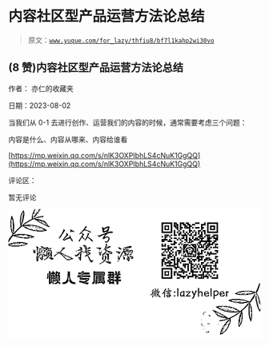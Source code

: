 # 内容社区型产品运营方法论总结

> 原文：[`www.yuque.com/for_lazy/thfiu8/bf7l1kahp2wi30vo`](https://www.yuque.com/for_lazy/thfiu8/bf7l1kahp2wi30vo)



## (8 赞)内容社区型产品运营方法论总结 

作者： 亦仁的收藏夹 

日期：2023-08-02 

当我们从 0-1 去进行创作、运营我们的内容的时候，通常需要考虑三个问题： 

内容是什么、内容从哪来、内容给谁看 

[https://mp.weixin.qq.com/s/nlK3OXPIbhLS4cNuK1GgQQ](https://mp.weixin.qq.com/s/nlK3OXPIbhLS4cNuK1GgQQ) 

评论区： 

暂无评论 

![](img/894d30a529e7c37bcd3392323c99941c.png)  